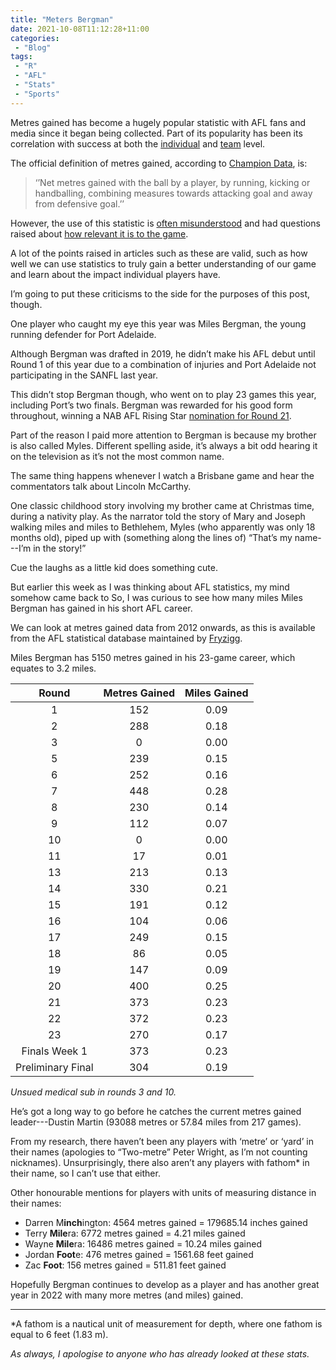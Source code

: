 ```yaml
---
title: "Meters Bergman"
date: 2021-10-08T11:12:28+11:00
categories:
 - "Blog"
tags:
 - "R"
 - "AFL" 
 - "Stats"
 - "Sports"
---
```


<!--more-->

Metres gained has become a hugely popular statistic with AFL fans and media since it began being collected. Part of its popularity has been its correlation with success at both the [individual](https://www.afc.com.au/news/951765/seedman-and-smith-top-afl-for-metres-gained) and [team](https://www.statsinsider.com.au/blog/afl/afl-stats-that-matter-what-are-the-real-performance-indicators) level. 

The official definition of metres gained, according to [Champion Data](https://www.championdata.com/glossary/afl/), is:

> ‘’Net metres gained with the ball by a player, by running, kicking or handballing, combining measures towards attacking goal and away from defensive goal.’’

However, the use of this statistic is [often misunderstood](https://www.espn.com.au/afl/story/_/id/27199381/metres-gained-breaking-afl-most-misunderstood-statistic) and had questions raised about [how relevant it is to the game](https://www.theroar.com.au/2017/03/28/stats-enough-metres-gained-irrelevant/). 

A lot of the points raised in articles such as these are valid, such as how well we can use statistics to truly gain a better understanding of our game and learn about the impact individual players have.

I’m going to put these criticisms to the side for the purposes of this post, though. 

One player who caught my eye this year was Miles Bergman, the young running defender for Port Adelaide. 

Although Bergman was drafted in 2019, he didn’t make his AFL debut until Round 1 of this year due to a combination of injuries and Port Adelaide not participating in the SANFL last year.

This didn’t stop Bergman though, who went on to play 23 games this year, including Port’s two finals. Bergman was rewarded for his good form throughout, winning a NAB AFL Rising Star [nomination for Round 21](https://www.afl.com.au/news/662825/miles-ahead-power-youngster-miles-bergman-earns-afl-rising-star-nod). 

Part of the reason I paid more attention to Bergman is because my brother is also called Myles. Different spelling aside, it’s always a bit odd hearing it on the television as it’s not the most common name.  

The same thing happens whenever I watch a Brisbane game and hear the commentators talk about Lincoln McCarthy.

One classic childhood story involving my brother came at Christmas time, during a nativity play. As the narrator told the story of Mary and Joseph walking miles and miles to Bethlehem, Myles (who apparently was only 18 months old), piped up with (something along the lines of) “That’s my name---I’m in the story!”

Cue the laughs as a little kid does something cute.

But earlier this week as I was thinking about AFL statistics, my mind somehow came back to 
So, I was curious to see how many miles Miles Bergman has gained in his short AFL career. 

We can look at metres gained data from 2012 onwards, as this is available from the AFL statistical database maintained by [Fryzigg](https://twitter.com/Fryzigg). 

Miles Bergman has 5150 metres gained in his 23-game career, which equates to 3.2 miles. 

| Round             | Metres Gained | Miles Gained |
| :---------------: | :-----------: | :----------: |
| 1	                | 152           | 0.09         |
| 2	                | 288           | 0.18         |
| 3	                | 0	            | 0.00         |
| 5	                | 239           | 0.15         |
| 6	                | 252           | 0.16         |
| 7	                | 448           | 0.28         |
| 8	                | 230           | 0.14         |
| 9	                | 112           | 0.07         |
| 10                | 0	            | 0.00         |
| 11                | 17            | 0.01         |
| 13                | 213           | 0.13         |
| 14                | 330           | 0.21         |
| 15                | 191           | 0.12         |
| 16                | 104           | 0.06         |
| 17                | 249           | 0.15         |
| 18                | 86            | 0.05         |
| 19                | 147           | 0.09         |
| 20                | 400           | 0.25         |
| 21                | 373           | 0.23         |
| 22                | 372           | 0.23         |
| 23                | 270           | 0.17         |
| Finals Week 1	    | 373           | 0.23         |
| Preliminary Final | 304           | 0.19         |

*Unsued medical sub in rounds 3 and 10.*

He’s got a long way to go before he catches the current metres gained leader---Dustin Martin (93088 metres or 57.84 miles from 217 games).

From my research, there haven’t been any players with ‘metre’ or ‘yard’ in their names (apologies to “Two-metre” Peter Wright, as I’m not counting nicknames). Unsurprisingly, there also aren’t any players with fathom* in their name, so I can’t use that either.

Other honourable mentions for players with units of measuring distance in their names:
- Darren M**inch**ington: 4564 metres gained = 179685.14 inches gained
- Terry **Mile**ra: 6772 metres gained = 4.21 miles gained
- Wayne **Mile**ra: 16486 metres gained = 10.24 miles gained
- Jordan **Foot**e: 476 metres gained = 1561.68 feet gained
- Zac **Foot**: 156 metres gained = 511.81 feet gained

Hopefully Bergman continues to develop as a player and has another great year in 2022 with many more metres (and miles) gained. 

--- 

*A fathom is a nautical unit of measurement for depth, where one fathom is equal to 6 feet (1.83 m). 

*As always, I apologise to anyone who has already looked at these stats.*
